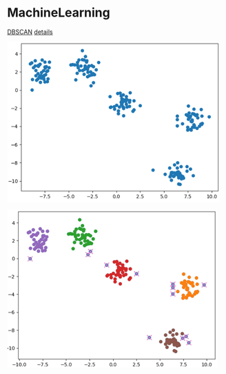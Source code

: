 # MachineLearning
[DBSCAN](https://github.com/MaJesTySA/MachineLearning/blob/master/DBSCAN.py) [details](https://blog.csdn.net/csdn_inside/article/details/85324150)

![test-dataset](https://raw.githubusercontent.com/MaJesTySA/MachineLearning/master/img/dbscan1.png)

![dbscan](https://raw.githubusercontent.com/MaJesTySA/MachineLearning/master/img/dbscan2.png)
